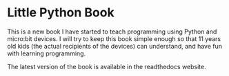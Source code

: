 # Little Python Book

This is a new book I have started to teach programming using Python and
micro:bit devices. I will try to keep this book simple enough so that 11 years
old kids (the actual recipients of the devices) can understand, and have fun
with learning programming.

The latest version of the book is available in the readthedocs website.
